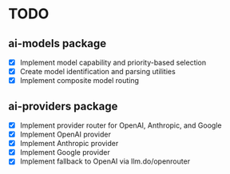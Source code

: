 # TODO

## ai-models package
- [x] Implement model capability and priority-based selection
- [x] Create model identification and parsing utilities
- [x] Implement composite model routing

## ai-providers package
- [x] Implement provider router for OpenAI, Anthropic, and Google
- [x] Implement OpenAI provider
- [x] Implement Anthropic provider
- [x] Implement Google provider
- [x] Implement fallback to OpenAI via llm.do/openrouter
